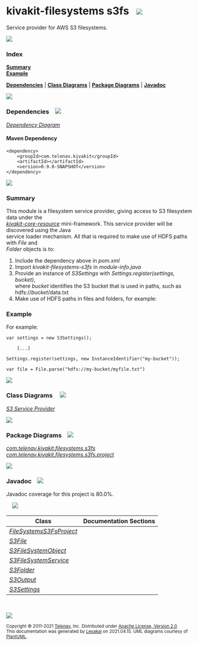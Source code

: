 # kivakit-filesystems s3fs &nbsp;&nbsp;![](http://kivakit.org/images/disks-48.png)

Service provider for AWS S3 filesystems.

![](https://kivakit.org/images/horizontal-line.png)

### Index

[**Summary**](#summary)  
[**Example**](#example)  

[**Dependencies**](#dependencies) | [**Class Diagrams**](#class-diagrams) | [**Package Diagrams**](#package-diagrams) | [**Javadoc**](#javadoc)

![](https://kivakit.org/images/horizontal-line.png)

### Dependencies <a name="dependencies"></a> &nbsp;&nbsp; ![](https://kivakit.org/images/dependencies-40.png)

[*Dependency Diagram*](documentation/diagrams/dependencies.svg)

#### Maven Dependency

    <dependency>
        <groupId>com.telenav.kivakit</groupId>
        <artifactId></artifactId>
        <version>0.9.0-SNAPSHOT</version>
    </dependency>

![](https://kivakit.org/images/short-horizontal-line.png)

[//]: # (start-user-text)

### Summary <a name = "summary"></a>

This module is a filesystem service provider, giving access to S3 filesystem data under the  
[*kivakit-core-resource*](../../kivakit-core/resource/README.md)
mini-framework. This service provider will be discovered using the Java  
service loader mechanism. All that is required to make use of HDFS paths with *File* and  
*Folder* objects is to:

1. Include the dependency above in *pom.xml*
2. Import *kivakit-filesystems-s3fs* in *module-info.java*
3. Provide an instance of *S3Settings* with *Settings.register(settings, bucket)*,  
   where *bucket* identifies the S3 bucket that is used in paths, such as hdfs://*bucket*/data.txt
4. Make use of HDFS paths in files and folders, for example:

### Example <a name = "example"></a>

For example:

    var settings = new S3Settings();

        [...]

    Settings.register(settings, new InstanceIdentifier("my-bucket"));

    var file = File.parse("hdfs://my-bucket/myfile.txt")

[//]: # (end-user-text)

![](https://kivakit.org/images/short-horizontal-line.png)

### Class Diagrams <a name="class-diagrams"></a> &nbsp; &nbsp; ![](https://kivakit.org/images/diagram-48.png)

[*S3 Service Provider*](documentation/diagrams/diagram-s3.svg)  

![](https://kivakit.org/images/short-horizontal-line.png)

### Package Diagrams <a name="package-diagrams"></a> &nbsp;&nbsp; ![](https://kivakit.org/images/box-40.png)

[*com.telenav.kivakit.filesystems.s3fs*](documentation/diagrams/com.telenav.kivakit.filesystems.s3fs.svg)  
[*com.telenav.kivakit.filesystems.s3fs.project*](documentation/diagrams/com.telenav.kivakit.filesystems.s3fs.project.svg)  

![](https://kivakit.org/images/short-horizontal-line.png)

### Javadoc <a name="javadoc"></a> &nbsp;&nbsp; ![](https://kivakit.org/images/books-40.png)

Javadoc coverage for this project is 80.0%.  
  
&nbsp; &nbsp;  ![](documentation/images/meter-80-12.png)



| Class | Documentation Sections |
|---|---|
| [*FileSystemsS3FsProject*](https://telenav.github.io/kivakit-data/javadoc/kivakit.filesystems.s3/com/telenav/kivakit/filesystems/s3fs/project/FileSystemsS3FsProject.html) |  |  
| [*S3File*](https://telenav.github.io/kivakit-data/javadoc/kivakit.filesystems.s3/com/telenav/kivakit/filesystems/s3fs/S3File.html) |  |  
| [*S3FileSystemObject*](https://telenav.github.io/kivakit-data/javadoc/kivakit.filesystems.s3/com/telenav/kivakit/filesystems/s3fs/S3FileSystemObject.html) |  |  
| [*S3FileSystemService*](https://telenav.github.io/kivakit-data/javadoc/kivakit.filesystems.s3/com/telenav/kivakit/filesystems/s3fs/S3FileSystemService.html) |  |  
| [*S3Folder*](https://telenav.github.io/kivakit-data/javadoc/kivakit.filesystems.s3/com/telenav/kivakit/filesystems/s3fs/S3Folder.html) |  |  
| [*S3Output*](https://telenav.github.io/kivakit-data/javadoc/kivakit.filesystems.s3/com/telenav/kivakit/filesystems/s3fs/S3Output.html) |  |  
| [*S3Settings*](https://telenav.github.io/kivakit-data/javadoc/kivakit.filesystems.s3/com/telenav/kivakit/filesystems/s3fs/S3Settings.html) |  |  

[//]: # (start-user-text)



[//]: # (end-user-text)

<br/>

![](https://kivakit.org/images/horizontal-line.png)

<sub>Copyright &#169; 2011-2021 [Telenav](http://telenav.com), Inc. Distributed under [Apache License, Version 2.0](LICENSE)</sub>  
<sub>This documentation was generated by [Lexakai](https://github.com/Telenav/lexakai) on 2021.04.15. UML diagrams courtesy
of [PlantUML](http://plantuml.com).</sub>

